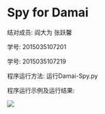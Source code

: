Spy for Damai
====

结对成员: 阎大为 张跃馨

学号: 2015035107201

学号: 2015035107219

程序运行方法: 运行Damai-Spy.py

程序运行示例及运行结果:

 ![](http://images2017.cnblogs.com/blog/1189382/201710/1189382-20171027203228867-389108465.png)

